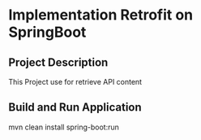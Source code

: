 # Implementation Retrofit on SpringBoot
## Project Description
This Project use for retrieve API content
## Build and Run Application 
mvn clean install spring-boot:run
